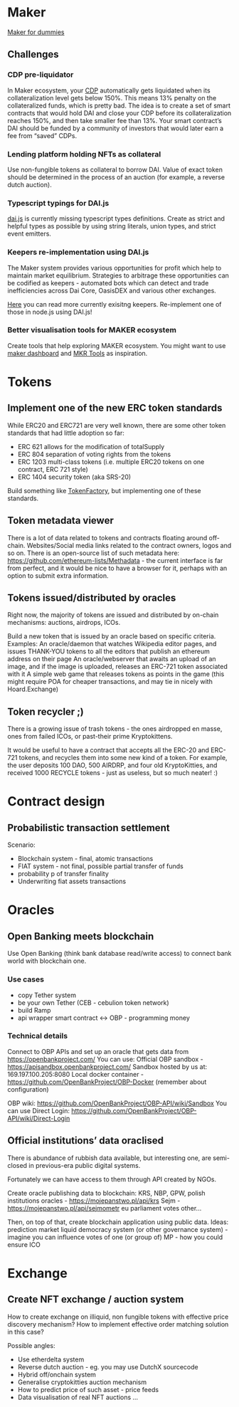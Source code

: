 # Maker

[Maker for dummies](https://medium.com/cryptolinks/maker-for-dummies-a-plain-english-explanation-of-the-dai-stablecoin-e4481d79b90)

## Challenges

### CDP pre-liquidator
In Maker ecosystem, your [CDP](https://crypviz.io/knowledge-database/collateralized-debt-position/) automatically gets liquidated when its collateralization level gets below 150%. This means 13% penalty on the collateralized funds, which is pretty bad. The idea is to create a set of smart contracts that would hold DAI and close your CDP before its collateralization reaches 150%, and then take smaller fee than 13%. Your smart contract’s DAI should be funded by a community of investors that would later earn a fee from “saved” CDPs.

### Lending platform holding NFTs as collateral
Use non-fungible tokens as collateral to borrow DAI. Value of exact token should be determined in the process of an auction (for example, a reverse dutch auction).

### Typescript typings for DAI.js
[dai.js](https://github.com/makerdao/dai.js) is currently missing typescript types definitions. Create as strict and helpful types as possible by using string literals, union types, and strict event emitters.

### Keepers re-implementation using DAI.js
The Maker system provides various opportunities for profit which help to maintain market equilibrium. Strategies to arbitrage these opportunities can be codified as keepers - automated bots which can detect and trade inefficiencies across Dai Core, OasisDEX and various other exchanges.

[Here](https://developer.makerdao.com/keepers/) you can read more currently exisitng keepers. Re-implement one of those in node.js using DAI.js!

### Better visualisation tools for MAKER ecosystem
Create tools that help exploring MAKER ecosystem. You might want to use [maker dashboard](https://dai.makerdao.com/) and [MKR Tools](https://mkr.tools/) as inspiration.

# Tokens

## Implement one of the new ERC token standards
While ERC20 and ERC721 are very well known, there are some other token standards that had little adoption so far:

* ERC 621 allows for the modification of totalSupply
* ERC 804 separation of voting rights from the tokens
* ERC 1203 multi-class tokens (i.e. multiple ERC20 tokens on one contract, ERC 721 style)
* ERC 1404 security token (aka SRS-20)

Build something like [TokenFactory](https://tokenfactory.surge.sh/), but implementing one of these standards.

## Token metadata viewer
There is a lot of data related to tokens and contracts floating around off-chain. Websites/Social media links related to the contract owners, logos and so on. There is an open-source list of such metadata here: https://github.com/ethereum-lists/Methadata - the current interface is far from perfect, and it would be nice to have a browser for it, perhaps with an option to submit extra information.

## Tokens issued/distributed by oracles
Right now, the majority of tokens are issued and distributed by on-chain mechanisms: auctions, airdrops, ICOs.

Build a new token that is issued by an oracle based on specific criteria. Examples:
An oracle/daemon that watches Wikipedia editor pages, and issues THANK-YOU tokens to all the editors that publish an ethereum address on their page
An oracle/webserver that awaits an upload of an image, and if the image is uploaded, releases an ERC-721 token associated with it
A simple web game that releases tokens as points in the game (this might require POA for cheaper transactions, and may tie in nicely with Hoard.Exchange)

## Token recycler ;)
There is a growing issue of trash tokens - the ones airdropped en masse, ones from failed ICOs, or past-their prime Kryptokittens.

It would be useful to have a contract that accepts all the ERC-20 and ERC-721 tokens, and recycles them into some new kind of a token. For example, the user deposits 100 DAO, 500 AIRDRP, and four old KryptoKitties, and received 1000 RECYCLE tokens - just as useless, but so much neater! :)

# Contract design

## Probabilistic transaction settlement
Scenario:
 * Blockchain system - final, atomic transactions
 * FIAT system - not final, possible partial transfer of funds
 * probability p of transfer finality
 * Underwriting fiat assets transactions

# Oracles

## Open Banking meets blockchain
Use Open Banking (think bank database read/write access) to connect bank world with blockchain one.

### Use cases
 * copy Tether system
 * be your own Tether (CEB - cebulion token network)
 * build Ramp
 * api wrapper smart contract <-> OBP - programming money

### Technical details

Connect to OBP APIs and set up an oracle that gets data from https://openbankproject.com/
You can use:
Official OBP sandbox - https://apisandbox.openbankproject.com/
Sandbox hosted by us at: 169.197.100.205:8080
Local docker container - https://github.com/OpenBankProject/OBP-Docker (remember about configuration)

OBP wiki: https://github.com/OpenBankProject/OBP-API/wiki/Sandbox
You can use Direct Login: https://github.com/OpenBankProject/OBP-API/wiki/Direct-Login

## Official institutions’ data oraclised
There is abundance of rubbish data available, but interesting one, are semi-closed in previous-era public digital systems.

Fortunately we can have access to them through API created by NGOs.

Create oracle publishing data to blockchain:
KRS, NBP, GPW, polish institutions oracles - https://mojepanstwo.pl/api/krs
Sejm - https://mojepanstwo.pl/api/sejmometr
eu parliament votes
other...

Then, on top of that, create blockchain application using public data. Ideas:
prediction market
liquid democracy system (or other governance system) - imagine you can influence votes of one (or group of) MP - how you could ensure
ICO

# Exchange
## Create NFT exchange / auction system

How to create exchange on illiquid, non fungible tokens with effective price discovery mechanism?
How to implement effective order matching solution in this case?

Possible angles:
 * Use etherdelta system
 * Reverse dutch auction - eg. you may use DutchX sourcecode
 * Hybrid off/onchain system
 * Generalise cryptokitties auction mechanism
 * How to predict price of such asset - price feeds
 * Data visualisation of real NFT auctions
...


